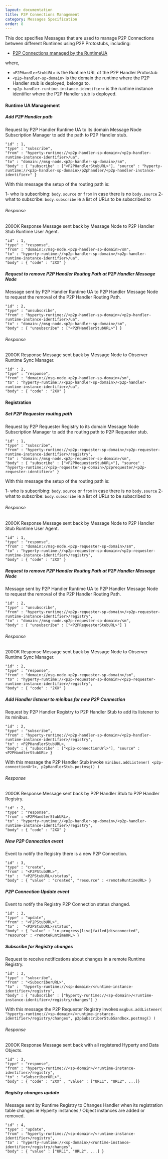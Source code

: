 ```yaml
---
layout: documentation
title: P2P Connections Management
category: Messages Specification
order: 8
---
```


This doc specifies Messages that are used to manage P2P Connections between different Runtimes using P2P Protostubs, including:

-	[P2P Connections managed by the RuntimeUA](#runtime-ua-management)

where,

-	`<P2PHandlerStubURL>` is the Runtime URL of the P2P Handler Protostub
- `<p2p-handler-sp-domain>` is the domain the runtime where the P2P Handler stub is deployed, belongs to.
- `<p2p-handler-runtime-instance-identifier>` is the runtime instance identifier where the P2P Handler stub is deployed.

#### Runtime UA Management

##### Add P2P Handler path

Request by P2P Handler Runtime UA to its domain Message Node Subscription Manager to add the path to P2P Handler stub.

```
"id" : 1,
"type" : "subscribe",
"from" : "hyperty-runtime://<p2p-handler-sp-domain>/<p2p-handler-runtime-instance-identifier>/ua",
"to" : "domain://msg-node.<p2p-handler-sp-domain>/sm",
"body" : { "subscribe" : ["<P2PHandlerStubURL>"], "source" : "hyperty-runtime://<p2p-handler-sp-domain>/p2phandler/<p2p-handler-instance-identifier>" }
```

With this message the setup of the routing path is:

1- who is subscribing: `body.source` or `from` in case there is no `body.source`
2- what to subscribe: `body.subscribe` ie a list of URLs to be subscribed to

###### Response

200OK Response Message sent back by Message Node to P2P Handler Stub Runtime User Agent.

```
"id" : 1,
"type" : "response",
"from" : "domain://msg-node.<p2p-handler-sp-domain>/sm",
"to" : "hyperty-runtime://<p2p-handler-sp-domain>/<p2p-handler-runtime-instance-identifier>/ua",
"body" : { "code" : "2XX" }
```

##### Request to remove P2P Handler Routing Path at P2P Handler Message Node

Message sent by P2P Handler Runtime UA to P2P Handler Message Node to request the removal of the P2P Handler Routing Path.

```
"id" : 2,
"type" : "unsubscribe",
"from" : "hyperty-runtime://<p2p-handler-sp-domain>/<p2p-handler-runtime-instance-identifier>/ua",
"to" : "domain://msg-node.<p2p-handler-sp-domain>/sm",
"body" : { "unsubscribe" : ["<P2PHandlerStubURL>"] }
```

###### Response

200OK Response Message sent back by Message Node to Observer Runtime Sync Manager.

```
"id" : 2,
"type" : "response",
"from" : "domain://msg-node.<p2p-handler-sp-domain>/sm",
"to" : "hyperty-runtime://<p2p-handler-sp-domain>/<p2p-handler-runtime-instance-identifier>/ua",
"body" : { "code" : "2XX" }
```



#### Registration

##### Set P2P Requester routing path

Request by P2P Requester Registry to its domain Message Node Subscription Manager to add the routing path to P2P Requester stub.

```
"id" : 1,
"type" : "subscribe",
"from" : "hyperty-runtime://<p2p-requester-sp-domain>/<p2p-requester-runtime-instance-identifier>/registry",
"to" : "domain://msg-node.<p2p-requester-sp-domain>/sm",
"body" : { "subscribe" : ["<P2PRequesterStubURL>"], "source" : "hyperty-runtime://<p2p-requester-sp-domain>/p2prequester/<p2p-requester-identifier>" }
```

With this message the setup of the routing path is:

1- who is subscribing: `body.source` or `from` in case there is no `body.source`
2- what to subscribe: `body.subscribe` ie a list of URLs to be subscribed to

###### Response

200OK Response Message sent back by Message Node to P2P Handler Stub Runtime User Agent.

```
"id" : 1,
"type" : "response",
"from" : "domain://msg-node.<p2p-requester-sp-domain>/sm",
"to" : "hyperty-runtime://<p2p-requester-sp-domain>/<p2p-requester-runtime-instance-identifier>/registry",
"body" : { "code" : "2XX" }
```

##### Request to remove P2P Handler Routing Path at P2P Handler Message Node

Message sent by P2P Handler Runtime UA to P2P Handler Message Node to request the removal of the P2P Handler Routing Path.

```
"id" : 2,
"type" : "unsubscribe",
"from" : "hyperty-runtime://<p2p-requester-sp-domain>/<p2p-requester-runtime-instance-identifier>/registry",
"to" : "domain://msg-node.<p2p-requester-sp-domain>/sm",
"body" : { "unsubscribe" : ["<P2PRequesterStubURL>"] }
```

###### Response

200OK Response Message sent back by Message Node to Observer Runtime Sync Manager.

```
"id" : 2,
"type" : "response",
"from" : "domain://msg-node.<p2p-requester-sp-domain>/sm",
"to" : "hyperty-runtime://<p2p-requester-sp-domain>/<p2p-requester-runtime-instance-identifier>/registry",
"body" : { "code" : "2XX" }
```

##### Add Handler listener to minibus for new P2P Connection

Request by P2P Handler Registry to P2P Handler Stub to add its listener to its minibus.

```
"id" : 2,
"type" : "subscribe",
"from" : "hyperty-runtime://<p2p-handler-sp-domain>/<p2p-handler-runtime-instance-identifier>/registry",
"to" : <P2PHandlerStubURL>,
"body" : { "subscribe" : ["<p2p-connectionUrl>"], "source" : <P2PHandlerStubURL> }
```

With this message the P2P Handler Stub invoke `minibus.addListener( <p2p-connectionUrl>, p2pHandlerStub.postmsg() )`


###### Response

200OK Response Message sent back by P2P Handler Stub to P2P Handler Registry.

```
"id" : 2,
"type" : "response",
"from" : <P2PHandlerStubURL>,
"to" : "hyperty-runtime://<p2p-handler-sp-domain>/<p2p-handler-runtime-instance-identifier>/registry",
"body" : { "code" : "2XX" }
```

##### New P2P Connection event

Event to notify the Registry there is a new P2P Connection.

```
"id" : 3,
"type" : "create",
"from" : "<P2PStubURL>",
"to" :  "<P2PStubURL>/status",
"body" : { "value" : "created", "resource" : <remoteRuntimeURL> }
```

##### P2P Connection Update event

Event to notify the Registry P2P Connection status changed.

```
"id" : 3,
"type" : "update",
"from" : "<P2PStubURL>",
"to" :  "<P2PStubURL>/status",
"body" : { "value" : "in-progress|live|failed|disconnected", "resource" : <remoteRuntimeURL> }
```

##### Subscribe for Registry changes

Request to receive notifications about changes in a remote Runtime Registry.

```
"id" : 3,
"type" : "subscribe",
"from" : "<SubscriberURL>",
"to" :  "hyperty-runtime://<sp-domain>/<runtime-instance-identifier>/registry",
"body" : { "subscribe" : ["hyperty-runtime://<sp-domain>/<runtime-instance-identifier>/registry/changes"] }
```

With this message the P2P Requester Registry invokes `msgbus.addListener( "hyperty-runtime://<sp-domain>/<runtime-instance-identifier>/registry/changes", p2pSubscriberStubSandbox.postmsg() )`


###### Response

200OK Response Message sent back with all registered Hyperty and Data Objects.

```
"id" : 3,
"type" : "response",
"from" : "hyperty-runtime://<sp-domain>/<runtime-instance-identifier>/registry",
"to" : "<SubscriberURL>",
"body" : { "code" : "2XX" , "value" : ["URL1", "URL2", ...]}
```

##### Registry changes update

Message sent by Runtime Registry to Changes Handler when its registration table changes ie Hyperty instances / Object instances are added or removed.

```
"id" : 4,
"type" : "update",
"from" : "hyperty-runtime://<sp-domain>/<runtime-instance-identifier>/registry",
"to" : "hyperty-runtime://<sp-domain>/<runtime-instance-identifier>/registry/changes",
"body" : { "value" : ["URL1", "URL2", ...] }
```
